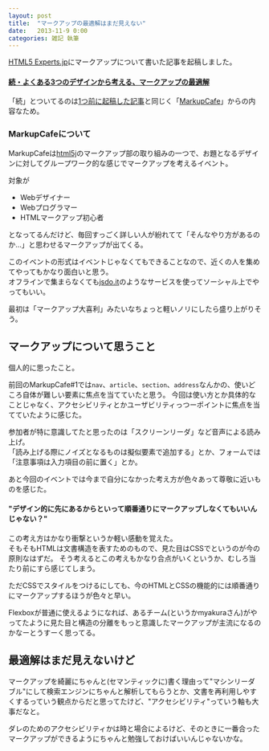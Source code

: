 ```yaml
---
layout: post
title:  "マークアップの最適解はまだ見えない"
date:   2013-11-9 0:00
categories: 雑記 執筆
---
```


[HTML5 Experts.jp](http://html5experts.jp/)にマークアップについて書いた記事を起稿しました。

#### [続・よくある3つのデザインから考える、マークアップの最適解](http://html5experts.jp/nakajmg/3225/)
「続」とついてるのは[1つ前に起稿した記事](http://html5experts.jp/nakajmg/2502/)と同じく「[MarkupCafe](http://atnd.org/events/43774)」からの内容なため。

### MarkupCafeについて

MarkupCafeは[html5j](http://html5j.org/)のマークアップ部の取り組みの一つで、お題となるデザインに対してグループワーク的な感じでマークアップを考えるイベント。

対象が

* Webデザイナー
* Webプログラマー
* HTMLマークアップ初心者

となってるんだけど、毎回すっごく詳しい人が紛れてて「そんなやり方があるのか…」と思わせるマークアップが出てくる。

このイベントの形式はイベントじゃなくてもできることなので、近くの人を集めてやってもかなり面白いと思う。  
オフラインで集まらなくても[jsdo.it](http://jsdo.it/)のようなサービスを使ってソーシャル上でやってもいい。 

最初は「マークアップ大喜利」みたいなちょっと軽いノリにしたら盛り上がりそう。

## マークアップについて思うこと

個人的に思ったこと。

前回のMarkupCafe#1では`nav`、`article`、`section`、`address`なんかの、使いどころ自体が難しい要素に焦点を当てていたと思う。 
今回は使い方とか具体的なことじゃなく、アクセシビリティとかユーザビリティっつーポイントに焦点を当てていたように感じた。 

参加者が特に意識してたと思ったのは「スクリーンリーダ」など音声による読み上げ。  
「読み上げる際にノイズとなるものは擬似要素で追加する」とか、フォームでは「注意事項は入力項目の前に置く」とか。


あと今回のイベントでは今まで自分になかった考え方が色々あって尊敬に近いものを感じた。

#### "デザイン的に先にあるからといって順番通りにマークアップしなくてもいいんじゃない？"

この考え方はかなり衝撃というか軽い感動を覚えた。  
そもそもHTMLは文書構造を表すためのもので、見た目はCSSでというのが今の原則なはずだ。
そう考えるとこの考えもかなり合点がいくというか、むしろ当たり前にすら感じてしまう。

ただCSSでスタイルをつけるにしても、今のHTMLとCSSの機能的には順番通りにマークアップするほうが色々と早い。

<script type="text/javascript" src="http://jsdo.it/blogparts/eQ0R/js?width=465&height=200&view=html"></script>

Flexboxが普通に使えるようになれば、あるチーム(というかmyakuraさん)がやってたように見た目と構造の分離をもっと意識したマークアップが主流になるのかなーとうすーく思ってる。

## 最適解はまだ見えないけど

マークアップを綺麗にちゃんと(セマンティックに)書く理由って"マシンリーダブル"にして検索エンジンにちゃんと解析してもらうとか、文書を再利用しやすくするっていう観点からだと思ってたけど、"アクセシビリティ"っていう軸も大事だなと。  

ダレのためのアクセシビリティかは時と場合によるけど、そのときに一番合ったマークアップができるようにちゃんと勉強しておけばいいんじゃないかな。